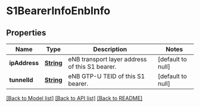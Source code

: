 # S1BearerInfoEnbInfo
## Properties

Name | Type | Description | Notes
------------ | ------------- | ------------- | -------------
**ipAddress** | [**String**](string.md) | eNB transport layer address of this S1 bearer. | [default to null]
**tunnelId** | [**String**](string.md) | eNB GTP-U TEID of this S1 bearer. | [default to null]

[[Back to Model list]](../README.md#documentation-for-models) [[Back to API list]](../README.md#documentation-for-api-endpoints) [[Back to README]](../README.md)

